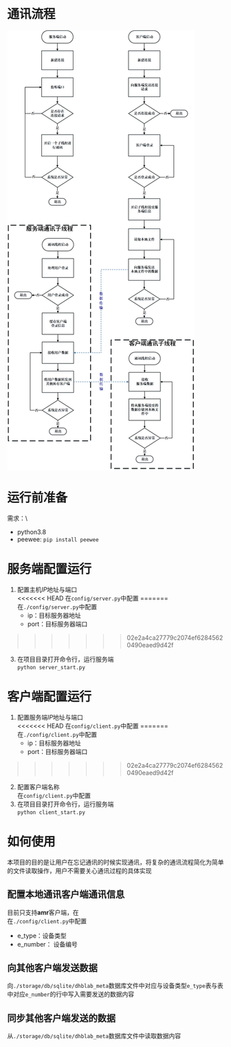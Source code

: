 # 通讯流程
![](./doc/通讯流程图.png)


# 运行前准备
需求：\
- python3.8
- peewee: `pip install peewee`

# 服务端配置运行

1. 配置主机$IP$地址与端口 \
<<<<<<< HEAD
  在`config/server.py`中配置
=======
  在`./config/server.py`中配置
    - ip：目标服务器地址
    - port：目标服务器端口  
>>>>>>> 02e2a4ca27779c2074ef62845620490eaed9d42f
3. 在项目目录打开命令行，运行服务端 \
  `python server_start.py`
# 客户端配置运行
1. 配置服务端$IP$地址与端口 \
<<<<<<< HEAD
在`config/client.py`中配置
=======
在`./config/client.py`中配置
   - ip：目标服务器地址
   - port：目标服务器端口
>>>>>>> 02e2a4ca27779c2074ef62845620490eaed9d42f
2. 配置客户端名称 \
在`config/client.py`中配置
3. 在项目目录打开命令行，运行服务端 \
  `python client_start.py`

# 如何使用
本项目的目的是让用户在忘记通讯的时候实现通讯，将复杂的通讯流程简化为简单的文件读取操作，用户不需要关心通讯过程的具体实现

## 配置本地通讯客户端通讯信息
目前只支持**amr**客户端，在 \
在`./config/client.py`中配置
- e_type：设备类型
- e_number： 设备编号

## 向其他客户端发送数据
向`./storage/db/sqlite/dhblab_meta`数据库文件中对应与设备类型`e_type`表与表中对应`e_number`的行中写入需要发送的数据内容
## 同步其他客户端发送的数据
从`./storage/db/sqlite/dhblab_meta`数据库文件中读取数据内容

